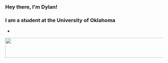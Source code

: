 ### Hey there, I'm Dylan!

### I am a student at the University of Oklahoma
 - 

<a href="https://dylanzeml.in/"><img src="https://dylanzeml.in/api/v1/github/playing" width="540" height="64"></a>

